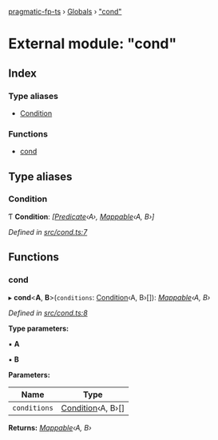 [pragmatic-fp-ts](../README.md) › [Globals](../globals.md) › ["cond"](_cond_.md)

# External module: "cond"

## Index

### Type aliases

* [Condition](_cond_.md#condition)

### Functions

* [cond](_cond_.md#cond)

## Type aliases

###  Condition

Ƭ **Condition**: *[[Predicate](_types_.md#predicate)‹A›, [Mappable](_types_.md#mappable)‹A, B›]*

*Defined in [src/cond.ts:7](https://github.com/hermann-p/pragmatic-fp-ts/blob/1e5cfe0/src/cond.ts#L7)*

## Functions

###  cond

▸ **cond**<**A**, **B**>(`conditions`: [Condition](_cond_.md#condition)‹A, B›[]): *[Mappable](_types_.md#mappable)‹A, B›*

*Defined in [src/cond.ts:8](https://github.com/hermann-p/pragmatic-fp-ts/blob/1e5cfe0/src/cond.ts#L8)*

**Type parameters:**

▪ **A**

▪ **B**

**Parameters:**

Name | Type |
------ | ------ |
`conditions` | [Condition](_cond_.md#condition)‹A, B›[] |

**Returns:** *[Mappable](_types_.md#mappable)‹A, B›*
